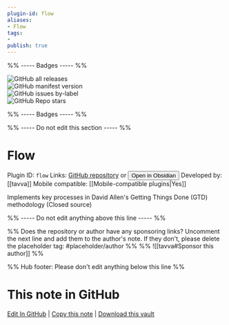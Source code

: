 ```yaml
---
plugin-id: flow
aliases:
- Flow
tags: 
- 
publish: true
---
```


%% ----- Badges ----- %%

![GitHub all releases](https://img.shields.io/github/downloads/tavva/flow-release/total?color=573E7A&logo=github&style=for-the-badge)   
![GitHub manifest version](https://img.shields.io/github/manifest-json/v/tavva/flow-release?color=573E7A&logo=github&style=for-the-badge)   
![GitHub issues by-label](https://img.shields.io/github/issues/tavva/flow-release/help%20wanted?color=573E7A&logo=github&style=for-the-badge)   
![GitHub Repo stars](https://img.shields.io/github/stars/tavva/flow-release?color=573E7A&logo=github&style=for-the-badge)

%% ----- Badges ----- %%

%% ----- Do not edit this section ----- %%

# Flow

Plugin ID: `flow`
Links: [GitHub repository](https://github.com/tavva/flow-release) or [<button id=HH>Open in Obsidian</button>](obsidian://show-plugin?id=flow)
Developed by: [[tavva]]
Mobile compatible: [[Mobile-compatible plugins|Yes]]

Implements key processes in David Allen's Getting Things Done (GTD) methodology (Closed source)

%% ----- Do not edit anything above this line ----- %% 

%% Does the repository or author have any sponsoring links? Uncomment the next line and add them to the author's note. If they don't, please delete the placeholder tag: #placeholder/author %%
%% ![[tavva#Sponsor this author]] %%

%% Hub footer: Please don't edit anything below this line %%

# This note in GitHub

<span class="git-footer">[Edit In GitHub](https://github.dev/obsidian-community/obsidian-hub/blob/main/02%20-%20Community%20Expansions/02.05%20All%20Community%20Expansions/Plugins/flow.md "git-hub-edit-note") | [Copy this note](https://raw.githubusercontent.com/obsidian-community/obsidian-hub/main/02%20-%20Community%20Expansions/02.05%20All%20Community%20Expansions/Plugins/flow.md "git-hub-copy-note") | [Download this vault](https://github.com/obsidian-community/obsidian-hub/archive/refs/heads/main.zip "git-hub-download-vault") </span>
